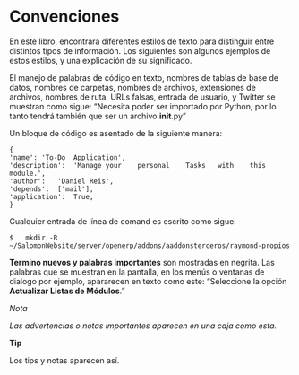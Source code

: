 Convenciones
===
En este libro, encontrará diferentes estilos de texto para distinguir entre distintos tipos de información. Los siguientes son algunos ejemplos de estos estilos, y una explicación de su significado.

El manejo de palabras de código en texto, nombres de tablas de base de datos, nombres de carpetas, nombres de archivos, extensiones de archivos, nombres de ruta, URLs falsas, entrada de usuario, y	Twitter	se muestran como sigue: “Necesita poder ser importado por Python, por lo tanto tendrá también que ser un archivo	__init__.py”

Un bloque de código es asentado de la siguiente manera:
```
{				
'name':	'To-Do	Application',
'description':	'Manage	your	personal	Tasks	with	this	module.',
'author':	'Daniel	Reis',			
'depends':	['mail'],				
'application':	True,
}
```
Cualquier entrada de línea de comand es escrito como sigue:
```
$	mkdir -R ~/SalomonWebsite/server/openerp/addons/aaddonsterceros/raymond-propios
```
**Termino nuevos y palabras importantes** son mostradas en negrita.	Las palabras que se muestran en la pantalla, en los menús o ventanas de dialogo por ejemplo, apararecen en texto como este: “Seleccione la opción **Actualizar Listas de Módulos**.”


*Nota*

*Las advertencias o notas importantes aparecen en una caja como esta.*

**Tip**

Los tips y notas aparecen así.